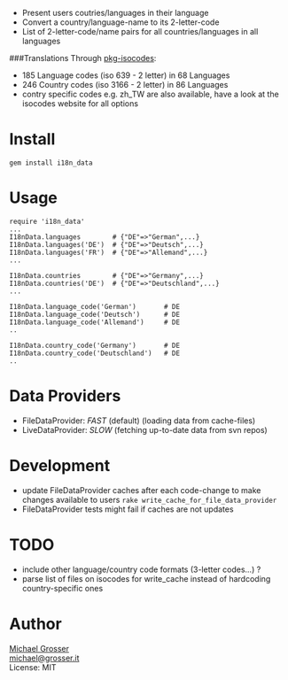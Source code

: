  - Present users coutries/languages in their language
 - Convert a country/language-name to its 2-letter-code
 - List of 2-letter-code/name pairs for all countries/languages in all languages

###Translations
Through [pkg-isocodes](http://git.debian.org/?p=iso-codes/iso-codes.git):

 - 185 Language codes (iso 639 - 2 letter) in 68 Languages
 - 246 Country codes (iso 3166 - 2 letter) in 86 Languages
 - contry specific codes e.g. zh_TW are also available, have a look at the isocodes website for all options

Install
=======

    gem install i18n_data

Usage
=====

    require 'i18n_data'
    ...
    I18nData.languages        # {"DE"=>"German",...}
    I18nData.languages('DE')  # {"DE"=>"Deutsch",...}
    I18nData.languages('FR')  # {"DE"=>"Allemand",...}
    ...

    I18nData.countries        # {"DE"=>"Germany",...}
    I18nData.countries('DE')  # {"DE"=>"Deutschland",...}
    ...

    I18nData.language_code('German')       # DE
    I18nData.language_code('Deutsch')      # DE
    I18nData.language_code('Allemand')     # DE
    ..

    I18nData.country_code('Germany')       # DE
    I18nData.country_code('Deutschland')   # DE
    ..

Data Providers
==============
 - FileDataProvider: _FAST_ (default) (loading data from cache-files)
 - LiveDataProvider: _SLOW_ (fetching up-to-date data from svn repos)

Development
=======
 - update FileDataProvider caches after each code-change to make changes available to users `rake write_cache_for_file_data_provider`
 - FileDataProvider tests might fail if caches are not updates

TODO
====
 - include other language/country code formats (3-letter codes...) ?
 - parse list of files on isocodes for write_cache instead of hardcoding country-specific ones

Author
======
[Michael Grosser](http://grosser.it)<br/>
michael@grosser.it<br/>
License: MIT
